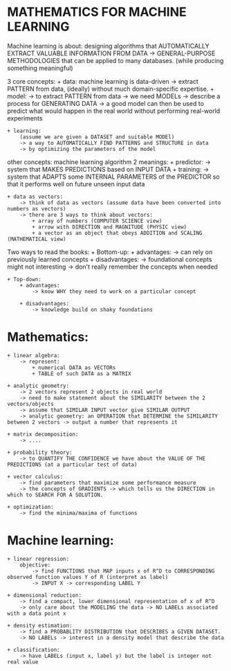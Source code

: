 # MATHEMATICS FOR MACHINE LEARNING
Machine learning is about: 
    designing algorithms that AUTOMATICALLY EXTRACT VALUABLE INFORMATION FROM DATA
    -> GENERAL-PURPOSE METHODOLOGIES that can be applied to many databases. (while producing something meaningful)

3 core concepts: 
    + data: 
        machine learning is data-driven 
            -> extract PATTERN from data, (ideally) without much domain-specific expertise.
    + model: 
        -> to extract PATTERN from data -> we need MODELs
        -> describe a process for GENERATING DATA
        -> a good model can then be used to predict what would happen in the real world without performing real-world experiments

    + learning: 
        (assume we are given a DATASET and suitable MODEl)
        -> a way to AUTOMATICALLY FIND PATTERNS and STRUCTURE in data
        -> by optimizing the parameters of the model

other concepts: 
    machine learning algorithm 2 meanings: 
        + predictor:
            -> system that MAKES PREDICTIONS based on INPUT DATA
        + training:
            -> system that ADAPTS some INTERNAL PARAMETERS of the PREDICTOR so that it performs well on future unseen input data

    + data as vectors: 
        -> think of data as vectors (assume data have been converted into numbers as vectors)
        -> there are 3 ways to think about vectors: 
            + array of numbers (COMPUTER SCIENCE view)
            + arrow with DIRECTION and MAGNITUDE (PHYSIC view)
            + a vector as an object that obeys ADDITION and SCALING (MATHEMATICAL view)

Two ways to read the books: 
    + Bottom-up: 
        + advantages: 
            -> can rely on previously learned concepts 
        + disadvantages: 
            -> foundational concepts might not interesting -> don't really remember the concepts when needed 

    + Top-down: 
        + advantages: 
            -> know WHY they need to work on a particular concept 

        + disadvantages: 
            -> knowledge build on shaky foundations

# Mathematics: 
    + linear algebra: 
        -> represent:
            + numerical DATA as VECTORs 
            + TABLE of such DATA as a MATRIX 

    + analytic geometry: 
        -> 2 vectors represent 2 objects in real world  
        -> need to make statement about the SIMILARITY between the 2 vectors/objects
        -> assume that SIMILAR INPUT vector give SIMILAR OUTPUT 
        -> analytic geometry: an OPERATION that DETERMINE the SIMILARITY between 2 vectors -> output a number that represents it 

    + matrix decomposition: 
        -> ....

    + probability theory: 
        -> to QUANTIFY THE CONFIDENCE we have about the VALUE OF THE PREDICTIONS (at a particular test of data)

    + vector calculus: 
        -> find parameters that maximize some performance measure 
        -> the concepts of GRADIENTS -> which tells us the DIRECTION in which to SEARCH FOR A SOLUTION.

    + optimization: 
        -> find the minima/maxima of functions 

# Machine learning: 
    + linear regression: 
        objective: 
            -> find FUNCTIONS that MAP inputs x of R^D to CORRESPONDING observed function values Y of R (interpret as label)
            -> INPUT X -> corresponding LABEL Y 

    + dimensional reduction: 
        -> find a compact, lower dimensional representation of x of R^D 
        -> only care about the MODELING the data -> NO LABELs associated with a data point x 

    + density estimation: 
        -> find a PROBABLITY DISTRIBUTION that DESCRIBES a GIVEN DATASET.
        -> NO LABELs -> interest in a density model that describe the data 

    + classification: 
        -> have LABELs (input x, label y) but the label is integer not real value 